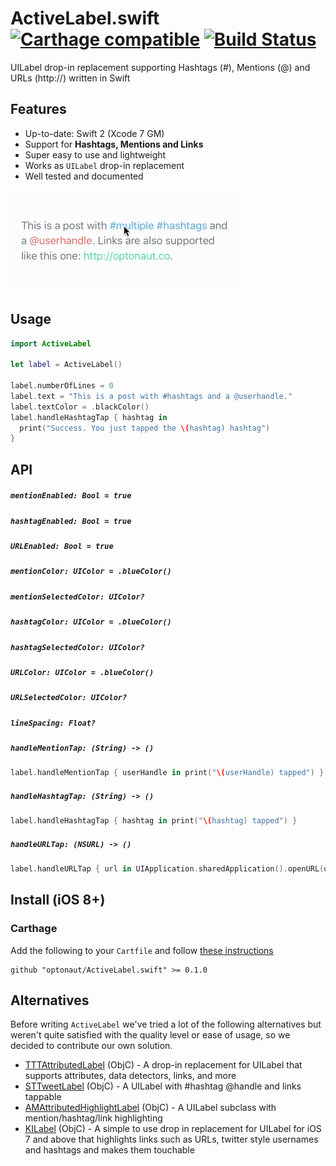 # ActiveLabel.swift [![Carthage compatible](https://img.shields.io/badge/Carthage-compatible-4BC51D.svg?style=flat)](https://github.com/Carthage/Carthage) [![Build Status](https://travis-ci.org/optonaut/ActiveLabel.swift.svg)](https://travis-ci.org/optonaut/ActiveLabel.swift)

UILabel drop-in replacement supporting Hashtags (#), Mentions (@) and URLs (http://) written in Swift

## Features

* Up-to-date: Swift 2 (Xcode 7 GM)
* Support for **Hashtags, Mentions and Links**
* Super easy to use and lightweight
* Works as `UILabel` drop-in replacement
* Well tested and documented

![](ActiveLabelDemo/demo.gif)

## Usage

```swift
import ActiveLabel

let label = ActiveLabel()

label.numberOfLines = 0
label.text = "This is a post with #hashtags and a @userhandle."
label.textColor = .blackColor()
label.handleHashtagTap { hashtag in
  print("Success. You just tapped the \(hashtag) hashtag")
}
```

## API

##### `mentionEnabled: Bool = true`
##### `hashtagEnabled: Bool = true`
##### `URLEnabled: Bool = true`
##### `mentionColor: UIColor = .blueColor()`
##### `mentionSelectedColor: UIColor?`
##### `hashtagColor: UIColor = .blueColor()`
##### `hashtagSelectedColor: UIColor?`
##### `URLColor: UIColor = .blueColor()`
##### `URLSelectedColor: UIColor?`
##### `lineSpacing: Float?`

##### `handleMentionTap: (String) -> ()`

```swift
label.handleMentionTap { userHandle in print("\(userHandle) tapped") }
```

##### `handleHashtagTap: (String) -> ()`

```swift
label.handleHashtagTap { hashtag in print("\(hashtag) tapped") }
```

##### `handleURLTap: (NSURL) -> ()`

```swift
label.handleURLTap { url in UIApplication.sharedApplication().openURL(url) }
```

## Install (iOS 8+) 

### Carthage

Add the following to your `Cartfile` and follow [these instructions](https://github.com/Carthage/Carthage#adding-frameworks-to-an-application)

```
github "optonaut/ActiveLabel.swift" >= 0.1.0
```

## Alternatives

Before writing `ActiveLabel` we've tried a lot of the following alternatives but weren't quite satisfied with the quality level or ease of usage, so we decided to contribute our own solution.

* [TTTAttributedLabel](https://github.com/TTTAttributedLabel/TTTAttributedLabel) (ObjC) - A drop-in replacement for UILabel that supports attributes, data detectors, links, and more
* [STTweetLabel](https://github.com/SebastienThiebaud/STTweetLabel) (ObjC) - A UILabel with #hashtag @handle and links tappable
* [AMAttributedHighlightLabel](https://github.com/rootd/AMAttributedHighlightLabel) (ObjC) - A UILabel subclass with mention/hashtag/link highlighting
* [KILabel](https://github.com/Krelborn/KILabel) (ObjC) - A simple to use drop in replacement for UILabel for iOS 7 and above that highlights links such as URLs, twitter style usernames and hashtags and makes them touchable